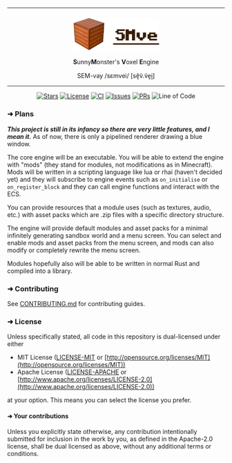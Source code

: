 ***

<h3 align="center" style="line-height: 1">
  <picture>
     <source media="(prefers-color-scheme: dark)" srcset="./images/title_logo_dark.svg">
     <source media="(prefers-color-scheme: light)" srcset="./images/title_logo_light.svg">
     <img alt="smve" width="200" src="./images/title_logo_light.svg">
 </picture>
</h3>

<p align="center"><strong>S</strong>unny<strong>M</strong>onster's <strong>V</strong>oxel <strong>E</strong>ngine</p>
<p align="center">SEM-vay /sɛmvei/ [sẽ̞ṽ.ṽe̞i̯]</p>

***

<p align="center">
  <a href="https://github.com/ItsSunnyMonster/smve/stargazers"><img src="https://img.shields.io/github/stars/ItsSunnyMonster/smve?style=for-the-badge&amp;logo=starship&amp;logoColor=cdd6f4&amp;labelColor=313244&amp;color=f9e2af" alt="Stars"></a>
  <a href="https://github.com/ItsSunnyMonster/smve#license"><img src="https://img.shields.io/badge/license-MIT%2FApache-b4befe.svg?style=for-the-badge&amp;labelColor=313244&amp;logo=googleforms&amp;logoColor=cdd6f4" alt="License"></a>
  <a href="https://github.com/ItsSunnyMonster/smve/actions"><img src="https://img.shields.io/endpoint?url=https://gist.githubusercontent.com/ItsSunnyMonster/a488eb0391a5fc6a2918d13184cd0a26/raw/smve_ci.json" alt="CI"></a>
  <a href="https://github.com/ItsSunnyMonster/smve/issues"><img src="https://img.shields.io/github/issues/ItsSunnyMonster/smve?style=for-the-badge&amp;logo=gitbook&amp;logoColor=cdd6f4&amp;labelColor=313244&amp;color=f5c2e7" alt="Issues"></a>
  <a href="https://github.com/ItsSunnyMonster/smve/pulls"><img src="https://img.shields.io/github/issues-pr/ItsSunnyMonster/smve?style=for-the-badge&amp;logo=git&amp;logoColor=cdd6f4&amp;labelColor=313244&amp;color=fab387&amp;label=PRs" alt="PRs"></a>
  <img src="https://img.shields.io/endpoint?url=https://gist.githubusercontent.com/ItsSunnyMonster/a488eb0391a5fc6a2918d13184cd0a26/raw/smve_loc.json" alt="Line of Code">
</p>

### ➜ Plans

***This project is still in its infancy so there are very little features, and I mean it.***
As of now, there is only a pipelined renderer drawing a blue window.

The core engine will be an executable. You will be able to extend the engine with "mods" (they stand for modules, not
modifications as in Minecraft). Mods will be written in a scripting language like lua or rhai (haven't decided yet) and
they will subscribe to engine events such as `on_initialise` or `on_register_block` and they can call engine functions
and interact with the ECS.

You can provide resources that a module uses (such as textures, audio, etc.) with asset packs which are .zip files with
a specific directory structure.

The engine will provide default modules and asset packs for a minimal infinitely generating sandbox world and a menu
screen. You can select and enable mods and asset packs from the menu screen, and mods can also modify or completely
rewrite the menu screen.

Modules hopefully also will be able to be written in normal Rust and compiled into a library.

### ➜ Contributing

See [CONTRIBUTING.md](https://github.com/ItsSunnyMonster/smve/blob/master/CONTRIBUTING.md) for contributing guides.

### ➜ License

Unless specifically stated, all code in this repository is dual-licensed under either

* MIT License ([LICENSE-MIT](https://github.com/ItsSunnyMonster/smve/blob/master/LICENSE-MIT)
  or [http://opensource.org/licenses/MIT](http://opensource.org/licenses/MIT))
* Apache License ([LICENSE-APACHE](https://github.com/ItsSunnyMonster/smve/blob/master/LICENSE-APACHE)
  or [http://www.apache.org/licenses/LICENSE-2.0](http://www.apache.org/licenses/LICENSE-2.0))

at your option. This means you can select the license you prefer.

#### ➜ Your contributions

Unless you explicitly state otherwise, any contribution intentionally submitted for inclusion in the work by you, as
defined in the Apache-2.0 license, shall be dual licensed as above, without any additional terms or conditions.
